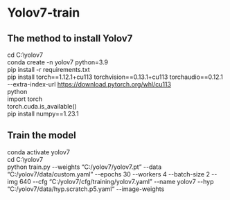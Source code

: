 # Yolov7-train

The method to install Yolov7
------
cd C:\yolov7  
conda create -n yolov7 python=3.9  
pip install -r requirements.txt  
pip install torch==1.12.1+cu113 torchvision==0.13.1+cu113 torchaudio==0.12.1 --extra-index-url https://download.pytorch.org/whl/cu113  
python  
import torch  
torch.cuda.is_available()  
pip install numpy==1.23.1  

Train the model
------
conda activate  yolov7  
cd C:\yolov7  
python train.py --weights “C:/yolov7/yolov7.pt” --data “C:/yolov7/data/custom.yaml” --epochs 30 --workers 4 --batch-size 2 --img 640 --cfg “C:/yolov7/cfg/training/yolov7.yaml” --name yolov7 --hyp “C:/yolov7/data/hyp.scratch.p5.yaml“ --image-weights  
